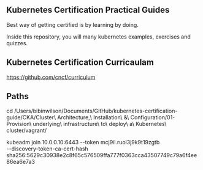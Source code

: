 

## Kubernetes Certification Practical Guides

Best way of getting certified is by learning by doing. 

Inside this repository, you will many kubernetes examples, exercises and quizzes.

## Kubernetes Certification Curricaulam

https://github.com/cncf/curriculum


## Paths

cd /Users/bibinwilson/Documents/GitHub/kubernetes-certification-guide/CKA/Cluster\ Architecture,\ Installation\ \&\ Configuration/01-Provision\ underlying\ infrastructure\ to\ deploy\ a\ Kubernetes\ cluster/vagrant/

kubeadm join 10.0.0.10:6443 --token mcj9il.ruol3j9k9t19zgtb \
	--discovery-token-ca-cert-hash sha256:5629c30938e2c8f65c576509ffa777f0363cca43507749c79a6f4ee86ea6e7a3